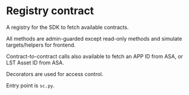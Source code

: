 # Registry contract

A registry for the SDK to fetch available contracts.

All methods are admin-guarded except read-only methods and simulate targets/helpers for frontend.

Contract-to-contract calls also available to fetch an APP ID from ASA, or LST Asset ID from ASA.

Decorators are used for access control.

Entry point is `sc.py`.
